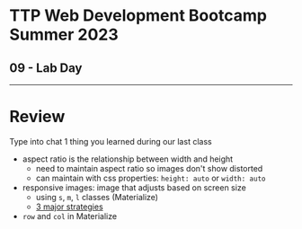 # TTP Web Development Bootcamp Summer 2023
## 09 - Lab Day

---

# Review
Type into chat 1 thing you learned during our last class

- aspect ratio is the relationship between width and height
  - need to maintain aspect ratio so images don't show distorted
  - can maintain with css properties: `height: auto` or `width: auto`
- responsive images: image that adjusts based on screen size
  - using `s`, `m`, `l` classes (Materialize)
  - [3 major strategies](https://replit.com/@jonchin/2023-06-14-Responsive-Images-Example)
- `row` and `col` in Materialize
